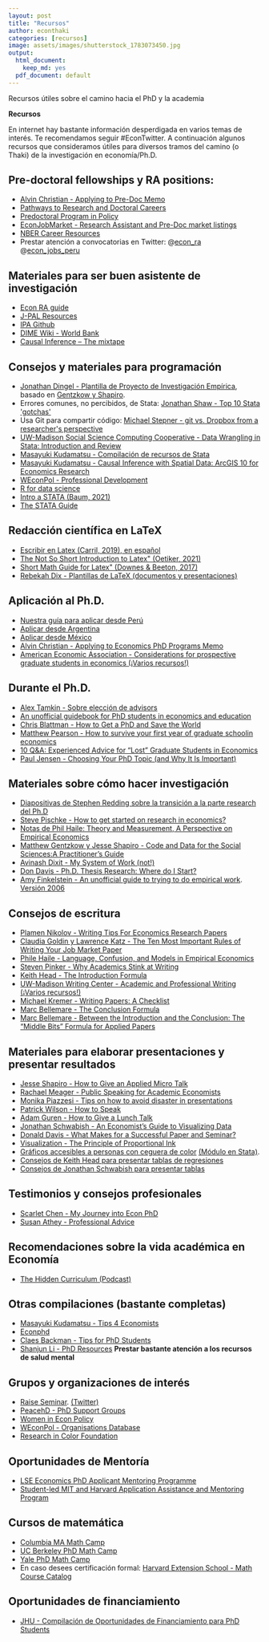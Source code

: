 ```yaml
---
layout: post
title: "Recursos"
author: econthaki
categories: [recursos]
image: assets/images/shutterstock_1783073450.jpg
output:
  html_document:
    keep_md: yes
  pdf_document: default
---
```


Recursos útiles sobre el camino hacia el PhD y la academia

**Recursos**

En internet hay bastante información desperdigada en varios temas de interés. Te recomendamos seguir #EconTwitter. A continuación algunos recursos que consideramos útiles para diversos tramos del camino (o Thaki) de la investigación en economía/Ph.D.

## Pre-doctoral fellowships y RA positions:
 
- [Alvin Christian - Applying to Pre-Doc Memo](https://drive.google.com/file/d/1I9JNsSxgB-SylucSULGs-5biOwxyGhAu/view)
- [Pathways to Research and Doctoral Careers](https://predoc.org/)
- [Predoctoral Program in Policy](https://www.policypredoc.org/)
- [EconJobMarket - Research Assistant and Pre-Doc market listings](https://econjobmarket.org/market)
- [NBER Career Resources](https://www.nber.org/career-resources)
- Prestar atención a convocatorias en Twitter: @[econ_ra](https://twitter.com/econ_ra) @[econ_jobs_peru](https://twitter.com/econ_jobs_peru)


## Materiales para ser buen asistente de investigación

- [Econ RA guide](https://raguide.github.io/)
- [J-PAL Resources](https://www.povertyactionlab.org/research-resources?view=toc)
- [IPA Github](https://povertyaction.github.io/)
- [DIME Wiki - World Bank](https://dimewiki.worldbank.org/)
- [Causal Inference – The mixtape](https://mixtape.scunning.com/index.html)

## Consejos y materiales para programación

- [Jonathan Dingel - Plantilla de Proyecto de Investigación Empírica](https://github.com/jdingel/projecttemplate), basado en [Gentzkow y Shapiro](http://web.stanford.edu/~gentzkow/research/CodeAndData.pdf). 
- Errores comunes, no percibidos, de Stata: [Jonathan Shaw - Top 10 Stata 'gotchas'](https://ifs.org.uk/docs/stata_gotchasJan2014.pdf) 
- Usa Git para compartir código: [Michael Stepner - git vs. Dropbox from a researcher's perspective](https://michaelstepner.com/blog/git-vs-dropbox/)
- [UW-Madison Social Science Computing Cooperative - Data Wrangling in Stata: Introduction and Review](https://ssc.wisc.edu/sscc/pubs/dws/data_wrangling_stata1.htm)
- [Masayuki Kudamatsu - Compilación de recursos de Stata](https://sites.google.com/site/mkudamatsu/stata)
- [Masayuki Kudamatsu - Causal Inference with Spatial Data: ArcGIS 10 for Economics Research](https://sites.google.com/site/mkudamatsu/gis)
- [WEconPol - Professional Development](https://www.womenineconpolicy.com/professional-development)
- [R for data science](https://r4ds.had.co.nz/)
- [Intro a STATA (Baum, 2021)](http://fmwww.bc.edu/GStat/docs/IntroStata.pdf)
- [The STATA Guide](https://medium.com/the-stata-guide)

## Redacción científica en LaTeX

- [Escribir en Latex (Carril, 2019), en español](https://www.dropbox.com/s/hcz69dj5rrusi9g/manual_latex.pdf?dl=0)
- [The Not So Short Introduction to Latex" (Oetiker, 2021)](https://tobi.oetiker.ch/lshort/lshort.pdf)
- [Short Math Guide for Latex" (Downes & Beeton, 2017)](http://tug.ctan.org/info/short-math-guide/short-math-guide.pdf)
- [Rebekah Dix - Plantillas de LaTeX (documentos y presentaciones)](https://github.com/rebekahanne/LaTeX-templates)

## Aplicación al Ph.D.

- [Nuestra guía para aplicar desde Perú](https://econthaki.github.io/Guia-PhD-EconThaki/)
- [Aplicar desde Argentina](https://aplicardesdeargentina.weebly.com/)
- [Aplicar desde México](https://twitter.com/AplicarDesdeMx)
- [Alvin Christian - Applying to Economics PhD Programs Memo](https://drive.google.com/file/d/1QozD6_4_bvMd2o-q-yh9Doc5aQ6i3nPV/view?usp=sharing)
- [American Economic Association - Considerations for prospective graduate students in economics (¡Varios recursos!)](https://www.aeaweb.org/resources/students/grad-prep/considerations)

## Durante el Ph.D.

- [Alex Tamkin - Sobre elección de advisors](https://twitter.com/AlexTamkin/status/1364856222642413575)
- [An unofficial guidebook for PhD students in economics and education](https://static1.squarespace.com/static/55c143d9e4b0cb07521c6d17/t/5b4f409f575d1ff83c2f12d8/1531920545061/PhDGuidebook.pdf)
- [Chris Blattman - How to Get a PhD and Save the World](https://chrisblattman.com/2007/12/12/how-to-get-a-phd-and-save-the-world/)
- [Matthew Pearson - How to survive your first year of graduate schoolin economics](https://law.vanderbilt.edu/phd/How_to_Survive_1st_Year.pdf)
- [10 Q&A: Experienced Advice for “Lost” Graduate Students in Economics](https://arielrubinstein.tau.ac.il/papers/10QA.pdf)
- [Paul Jensen - Choosing Your PhD Topic (and Why It Is Important)](https://onlinelibrary.wiley.com/doi/abs/10.1111/1467-8462.12038)

## Materiales sobre cómo hacer investigación

- [Diapositivas de Stephen Redding sobre la transición a la parte research del Ph.D](http://www.princeton.edu/~reddings/tradephd/Redding_PhDEthics_April2020.pdf)
- [Steve Pischke - How to get started on research in economics?](http://econ.lse.ac.uk/staff/spischke/phds/get_started.pdf)
- [Notas de Phil Haile: Theory and Measurement, A Perspective on Empirical Economics](http://www.princeton.edu/~reddings/tradephd/Haile_theorymeas.pdf)
- [Matthew Gentzkow y Jesse Shapiro - Code and Data for the Social Sciences:A Practitioner’s Guide](http://web.stanford.edu/~gentzkow/research/CodeAndData.pdf)
- [Avinash Dixit - My System of Work (not!)](http://www.princeton.edu/~dixitak/home/dixitwrk.pdf)
- [Don Davis - Ph.D. Thesis Research: Where do I Start?](http://www.columbia.edu/~drd28/Thesis%20Research.pdf)
- [Amy Finkelstein - An unofficial guide to trying to do empirical work](http://econ.lse.ac.uk/staff/spischke/phds/Amy%20Finkelstein%20IAP%20talk%2007.ppt). [Versión 2006](http://econ.lse.ac.uk/staff/spischke/phds/Amy%20Finkelstein%20IAP%20talk%202006.ppt) 

## Consejos de escritura

- [Plamen Nikolov - Writing Tips For Economics Research Papers](https://www.people.fas.harvard.edu/~pnikolov/resources/writingtips.pdf)
- [Claudia Goldin y Lawrence Katz - The Ten Most Important Rules of Writing Your Job Market Paper](https://economics.harvard.edu/files/economics/files/tenruleswriting.pdf)
- [Phile Haile - Language, Confusion, and Models in Empirical Economics](http://www.econ.yale.edu/~pah29/intro.pdf)
- [Steven Pinker - Why Academics Stink at Writing](https://web.archive.org/web/20200423191316/https://stevenpinker.com/files/pinker/files/why_academics_stink_at_writing.pdf) 
- [Keith Head - The Introduction Formula](http://blogs.ubc.ca/khead/research/research-advice/formula)
- [UW-Madison Writing Center - Academic and Professional Writing (¡Varios recursos!)](https://writing.wisc.edu/handbook/assignments/)
- [Michael Kremer - Writing Papers: A Checklist](https://static1.squarespace.com/static/55c143d9e4b0cb07521c6d17/t/5910bd1246c3c4fdbdf9976a/1494269202424/Kremer+on+writing+papers.pdf)
- [Marc Bellemare - The Conclusion Formula](http://marcfbellemare.com/wordpress/12060)
- [Marc Bellemare - Between the Introduction and the Conclusion: The “Middle Bits” Formula for Applied Papers](http://marcfbellemare.com/wordpress/12797)

## Materiales para elaborar presentaciones y presentar resultados

- [Jesse Shapiro - How to Give an Applied Micro Talk](https://www.brown.edu/Research/Shapiro/pdfs/applied_micro_slides.pdf)
- [Rachael Meager - Public Speaking for Academic Economists](https://www.dropbox.com/s/4h9soo9dpndjtvt/public_speaking_for_academic_economists.pdf?dl=0)
- [Monika Piazzesi - Tips on how to avoid disaster in presentations](https://economics.ucla.edu/wp-content/uploads/2016/10/piazzesi.pdf)
- [Patrick Wilson - How to Speak](https://www.youtube.com/watch?v=Unzc731iCUY)
- [Adam Guren - How to Give a Lunch Talk](http://people.bu.edu/guren/Guren_HowToGiveALunchTalk.pdf)
- [Jonathan Schwabish - An Economist’s Guide to Visualizing Data](https://www.aeaweb.org/articles?id=10.1257/jep.28.1.209)
- [Donald Davis - What Makes for a Successful Paper and Seminar?](http://www.columbia.edu/~drd28/SuccessfulPaperSeminar.pdf)
- [Visualization - The Principle of Proportional Ink](https://www.callingbullshit.org/tools/tools_proportional_ink.html)
- [Gráficos accesibles a personas con ceguera de color](https://www.chronicle.com/blogs/profhacker/color-blind-accessible-figures) [(Módulo en Stata)](https://ideas.repec.org/c/boc/bocode/s458251.html).
- [Consejos de Keith Head para presentar tablas de regresiones](http://blogs.ubc.ca/khead/research/research-advice/regression-tables)
- [Consejos de Jonathan Schwabish para presentar tablas](https://twitter.com/jschwabish/status/1290323581881266177)

## Testimonios y consejos profesionales

- [Scarlet Chen - My Journey into Econ PhD](https://scarlet-chen.medium.com/my-journey-into-econ-phd-854cd892547b)
- [Susan Athey - Professional Advice](https://athey.people.stanford.edu/professional-advice)

## Recomendaciones sobre la vida académica en Economía

- [The Hidden Curriculum (Podcast)](https://podcasts.apple.com/us/podcast/the-hidden-curriculum/id1526729667)

## Otras compilaciones (bastante completas)

- [Masayuki Kudamatsu - Tips 4 Economists](https://sites.google.com/site/mkudamatsu/tips4economists)
- [Econphd](http://econphd.econwiki.com)
- [Claes Backman - Tips for PhD Students](https://sites.google.com/view/claesbackman/tips-for-phd-students)
- [Shanjun Li - PhD Resources](http://li.dyson.cornell.edu/phdRes.php) **Prestar bastante atención a los recursos de salud mental**

## Grupos y organizaciones de interés

- [Raise Seminar](https://sites.google.com/view/raiseminar/home?authuser=1). [(Twitter)](https://twitter.com/RaiseSeminar)
- [PeacehD - PhD Support Groups](https://twitter.com/PeacehDforPhD/status/1369917038760693761?s=09)
- [Women in Econ Policy](https://www.womenineconpolicy.com/career-resources)
- [WEconPol - Organisations Database](https://docs.google.com/spreadsheets/d/13dSrtr0iLstD1AhWpQWOUIzlGLq-Tc6OGreNKKDIELI/edit#gid=1557672198)
- [Research in Color Foundation](https://www.researchincolor.org/)

## Oportunidades de Mentoría

- [LSE Economics PhD Applicant Mentoring Programme](https://www.lse.ac.uk/economics/study/research/applicant-mentoring-programme)
- [Student-led MIT and Harvard Application Assistance and Mentoring Program](http://economics.mit.edu/graduate/application)

## Cursos de matemática

- [Columbia MA Math Camp](https://cesarbarilla.github.io/Columbia-MA-Math-Camp-2021/)
- [UC Berkeley PhD Math Camp](https://eml.berkeley.edu/~cshannon/e204_19.html)
- [Yale PhD Math Camp](https://economics.yale.edu/graduate/math-camp-notes )
- En caso desees certificación formal: [Harvard Extension School - Math Course Catalog](https://courses.extension.harvard.edu/course-catalog/courses?keyword=math)

## Oportunidades de financiamiento

- [JHU - Compilación de Oportunidades de Financiamiento para PhD Students](https://twitter.com/deniswirtz/status/1402681868281991171)
